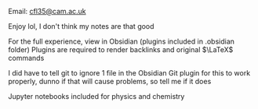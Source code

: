 Email: cfl35@cam.ac.uk

Enjoy lol, I don't think my notes are that good

For the full experience, view in Obsidian (plugins included in .obsidian folder)
Plugins are required to render backlinks and original $\LaTeX$ commands

I did have to tell git to ignore 1 file in the Obsidian Git plugin for this to work properly, dunno if that will cause problems, so tell me if it does

Jupyter notebooks included for physics and chemistry